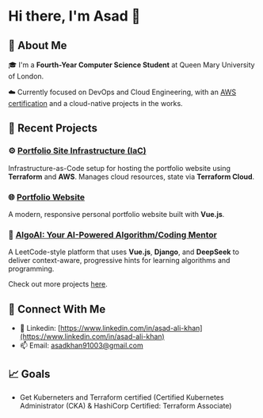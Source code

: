 # Hi there, I'm **Asad** 👋

## 🚀 About Me

🎓 I'm a **Fourth-Year Computer Science Student** at Queen Mary University of London.

☁️ Currently focused on DevOps and Cloud Engineering, with an [AWS certification](https://www.credly.com/earner/earned/badge/77aedb7a-862e-4f01-abb4-61ac000e3fb1) and a cloud-native projects in the works.


## 💼 Recent Projects

### ⚙️ [Portfolio Site Infrastructure (IaC)](https://github.com/As4d/portfolio-site-iac)

Infrastructure-as-Code setup for hosting the portfolio website using **Terraform** and **AWS**. Manages cloud resources, state via **Terraform Cloud**.

### 🌐 [Portfolio Website](https://github.com/As4d/portfolio-site)

A modern, responsive personal portfolio website built with **Vue.js**.

### 🤖 [AlgoAI: Your AI-Powered Algorithm/Coding Mentor](https://github.com/As4d/algo-ai)

A LeetCode-style platform that uses **Vue.js**, **Django**, and **DeepSeek** to deliver context-aware, progressive hints for learning algorithms and programming.

Check out more projects [here](https://github.com/As4d?tab=repositories).


## 🤝 Connect With Me

- 💼 Linkedin: [https://www.linkedin.com/in/asad-ali-khan](https://www.linkedin.com/in/asad-ali-khan)
- 📫 Email: [asadkhan91003@gmail.com](mailto:asadkhan91003@gmail.com)


## 📈 Goals
- Get Kuberneters and Terraform certified (Certified Kubernetes Administrator (CKA) & HashiCorp Certified: Terraform Associate)
